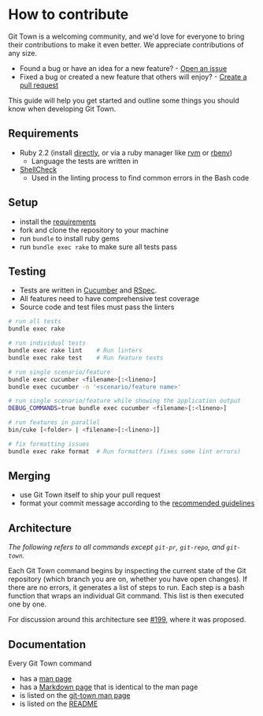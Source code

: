 # How to contribute

Git Town is a welcoming community, and we'd love for everyone to bring
their contributions to make it even better.
We appreciate contributions of any size.

* Found a bug or have an idea for a new feature? - [Open an issue](https://github.com/Originate/git-town/issues/new)
* Fixed a bug or created a new feature that others will enjoy? - [Create a pull request](https://help.github.com/articles/using-pull-requests/)

This guide will help you get started and outline some things you should know when developing Git Town.


## Requirements

* Ruby 2.2
  (install [directly](https://www.ruby-lang.org/en/documentation/installation),
  or via a ruby manager like [rvm](https://rvm.io/)
  or [rbenv](https://github.com/sstephenson/rbenv))
  * Language the tests are written in
* [ShellCheck](https://github.com/koalaman/shellcheck)
  * Used in the linting process to find common errors in the Bash code


## Setup

* install the [requirements](#requirements)
* fork and clone the repository to your machine
* run `bundle` to install ruby gems
* run `bundle exec rake` to make sure all tests pass


## Testing

* Tests are written in [Cucumber](http://cukes.info/) and [RSpec](http://rspec.info/).
* All features need to have comprehensive test coverage
* Source code and test files must pass the linters

```bash
# run all tests
bundle exec rake

# run individual tests
bundle exec rake lint    # Run linters
bundle exec rake test    # Run feature tests

# run single scenario/feature
bundle exec cucumber <filename>[:<lineno>]
bundle exec cucumber -n '<scenario/feature name>'

# run single scenario/feature while showing the application output
DEBUG_COMMANDS=true bundle exec cucumber <filename>[:<lineno>]

# run features in parallel
bin/cuke [<folder> | <filename>[:<lineno>]]

# fix formatting issues
bundle exec rake format  # Run formatters (fixes some lint errors)
```


## Merging

* use Git Town itself to ship your pull request
* format your commit message according to the [recommended guidelines](http://tbaggery.com/2008/04/19/a-note-about-git-commit-messages.html)


## Architecture

*The following refers to all commands except `git-pr`, `git-repo`, and `git-town`.*

Each Git Town command begins by inspecting the current state of the Git repository
(which branch you are on, whether you have open changes).
If there are no errors, it generates a list of steps to run.
Each step is a bash function that wraps an individual Git command.
This list is then executed one by one.

For discussion around this architecture see
[#199](https://github.com/Originate/git-town/issues/199),
where it was proposed.


## Documentation

Every Git Town command
* has a [man page](./man/man1)
* has a [Markdown page](./documentation/commands) that is identical to the man page
* is listed on the [git-town man page](./man/man1/git-town.1)
* is listed on the [README](./README.md)

